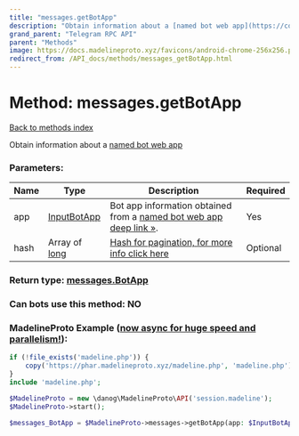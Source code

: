 ```yaml
---
title: "messages.getBotApp"
description: "Obtain information about a [named bot web app](https://core.telegram.org/api/bots/webapps#named-bot-web-apps)"
grand_parent: "Telegram RPC API"
parent: "Methods"
image: https://docs.madelineproto.xyz/favicons/android-chrome-256x256.png
redirect_from: /API_docs/methods/messages_getBotApp.html
---
```

# Method: messages.getBotApp
[Back to methods index](index.html)



Obtain information about a [named bot web app](https://core.telegram.org/api/bots/webapps#named-bot-web-apps)

### Parameters:

| Name     |    Type       | Description | Required |
|----------|---------------|-------------|----------|
|app|[InputBotApp](/API_docs/types/InputBotApp.html) | Bot app information obtained from a [named bot web app deep link »](https://core.telegram.org/api/links#named-bot-web-app-links). | Yes|
|hash|Array of [long](/API_docs/types/long.html) | [Hash for pagination, for more info click here](https://core.telegram.org/api/offsets#hash-generation) | Optional|


### Return type: [messages.BotApp](/API_docs/types/messages.BotApp.html)

### Can bots use this method: **NO**


### MadelineProto Example ([now async for huge speed and parallelism!](https://docs.madelineproto.xyz/docs/ASYNC.html)):


```php
if (!file_exists('madeline.php')) {
    copy('https://phar.madelineproto.xyz/madeline.php', 'madeline.php');
}
include 'madeline.php';

$MadelineProto = new \danog\MadelineProto\API('session.madeline');
$MadelineProto->start();

$messages_BotApp = $MadelineProto->messages->getBotApp(app: $InputBotApp, hash: [$long, $long], );
```

